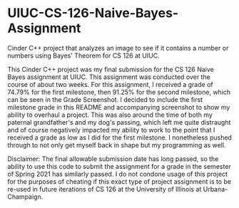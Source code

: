 # UIUC-CS-126-Naive-Bayes-Assignment
Cinder C++ project that analyzes an image to see if it contains a number or numbers using Bayes' Theorem for CS 126 at UIUC.

This Cinder C++ project was my final submission for the CS 126 Naive Bayes assignment at UIUC. This assignment was conducted over the course of about two weeks. For this assignment, I received a grade of 74.79% for the first milestone, then 91.25% for the second milestone, which can be seen in the Grade Screenshot. I decided to include the first milestone grade in this README and accompanying screenshot to show my ability to overhaul a project. This was also around the time of both my paternal grandfather's and my dog's passing, which left me quite distraught and of course negatively impacted my ability to work to the point that I received a grade as low as I did for the first milestone. I nonetheless pushed through to not only get myself back in shape but my programming as well.

Disclaimer: The final allowable submission date has long passed, so the ability to use this code to submit the assignment for a grade in the semester of Spring 2021 has similarly passed. I do not condone usage of this project for the purposes of cheating if this exact type of project assignment is to be re-used in future iterations of CS 126 at the University of Illinois at Urbana-Champaign.
